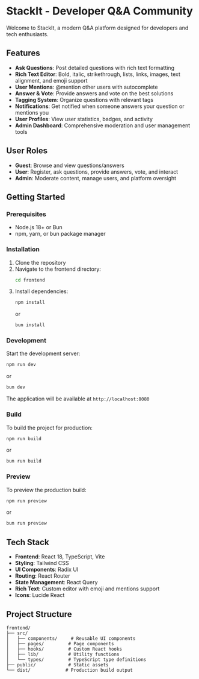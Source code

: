 # StackIt - Developer Q&A Community

Welcome to StackIt, a modern Q&A platform designed for developers and tech enthusiasts.

## Features

- **Ask Questions**: Post detailed questions with rich text formatting
- **Rich Text Editor**: Bold, italic, strikethrough, lists, links, images, text alignment, and emoji support
- **User Mentions**: @mention other users with autocomplete
- **Answer & Vote**: Provide answers and vote on the best solutions
- **Tagging System**: Organize questions with relevant tags
- **Notifications**: Get notified when someone answers your question or mentions you
- **User Profiles**: View user statistics, badges, and activity
- **Admin Dashboard**: Comprehensive moderation and user management tools

## User Roles

- **Guest**: Browse and view questions/answers
- **User**: Register, ask questions, provide answers, vote, and interact
- **Admin**: Moderate content, manage users, and platform oversight

## Getting Started

### Prerequisites

- Node.js 18+ or Bun
- npm, yarn, or bun package manager

### Installation

1. Clone the repository
2. Navigate to the frontend directory:
   ```bash
   cd frontend
   ```
3. Install dependencies:
   ```bash
   npm install
   ```
   or
   ```bash
   bun install
   ```

### Development

Start the development server:
```bash
npm run dev
```
or
```bash
bun dev
```

The application will be available at `http://localhost:8080`

### Build

To build the project for production:
```bash
npm run build
```
or
```bash
bun run build
```

### Preview

To preview the production build:
```bash
npm run preview
```
or
```bash
bun run preview
```

## Tech Stack

- **Frontend**: React 18, TypeScript, Vite
- **Styling**: Tailwind CSS
- **UI Components**: Radix UI
- **Routing**: React Router
- **State Management**: React Query
- **Rich Text**: Custom editor with emoji and mentions support
- **Icons**: Lucide React

## Project Structure

```
frontend/
├── src/
│   ├── components/     # Reusable UI components
│   ├── pages/         # Page components
│   ├── hooks/         # Custom React hooks
│   ├── lib/           # Utility functions
│   └── types/         # TypeScript type definitions
├── public/            # Static assets
└── dist/             # Production build output
```



